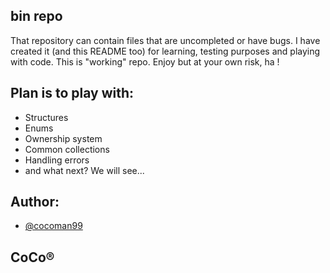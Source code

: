 ## bin repo
That repository can contain files that are uncompleted or have bugs. I have created it (and this README too) for learning, testing purposes and playing with code. This is "working" repo. Enjoy but at your own risk, ha !

## Plan is to play with:
- Structures
- Enums
- Ownership system
- Common collections
- Handling errors
- and what next? We will see...

## Author:
- [@cocoman99](https://www.github.com/cocoman99)
## CoCo®
